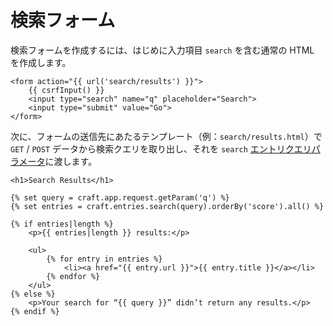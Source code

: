 # 検索フォーム

検索フォームを作成するには、はじめに入力項目 `search` を含む通常の HTML を作成します。

```twig
<form action="{{ url('search/results') }}">
    {{ csrfInput() }}
    <input type="search" name="q" placeholder="Search">
    <input type="submit" value="Go">
</form>
```

次に、フォームの送信先にあたるテンプレート（例：`search/results.html`）で `GET` / `POST` データから検索クエリを取り出し、それを `search` [エントリクエリパラメータ](../element-queries/entry-queries.md#search)に渡します。

```twig
<h1>Search Results</h1>

{% set query = craft.app.request.getParam('q') %}
{% set entries = craft.entries.search(query).orderBy('score').all() %}

{% if entries|length %}
    <p>{{ entries|length }} results:</p>

    <ul>
        {% for entry in entries %}
            <li><a href="{{ entry.url }}">{{ entry.title }}</a></li>
        {% endfor %}
    </ul>
{% else %}
    <p>Your search for “{{ query }}” didn’t return any results.</p>
{% endif %}
```

